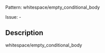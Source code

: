 Pattern: whitespace/empty_conditional_body

Issue: -

## Description

whitespace/empty_conditional_body
